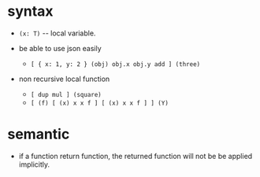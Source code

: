 # syntax

- `(x: T)` -- local variable.

- be able to use json easily
  - `[ { x: 1, y: 2 } (obj) obj.x obj.y add ] (three)`

- non recursive local function
  - `[ dup mul ] (square)`
  - `[ (f) [ (x) x x f ] [ (x) x x f ] ] (Y)`

# semantic

- if a function return function,
  the returned function will not be be applied implicitly.
